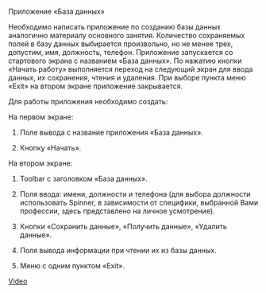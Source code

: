 Приложение «База данных»

Необходимо написать приложение по созданию базы данных аналогично материалу основного занятия. Количество сохраняемых полей в базу данных выбирается произвольно, но не менее трех, допустим, имя, должность, телефон. Приложение запускается со стартового экрана с названием «База данных». По нажатию кнопки «Начать работу» выполняется переход на следующий экран для ввода данных, их сохранения, чтения и удаления. При выборе пункта меню «Exit» на втором экране приложение закрывается.

Для работы приложения необходимо создать:

На первом экране:

1. Поле вывода с название приложения «База данных».

2. Кнопку «Начать».

На втором экране:

1. Toolbar с заголовком «База данных».

2. Поля ввода: имени, должности и телефона (для выбора должности использовать Spinner, в зависимости от специфики, выбранной Вами профессии, здесь представлено на личное усмотрение).

3. Кнопки «Сохранить данные», «Получить данные», «Удалить данные».

4. Поля вывода информации при чтении их из базы данных.

5. Меню с одним пунктом «Exit».

[Video](https://rutube.ru/video/9e5218484b1729c3c0384105e5c869d5/)
